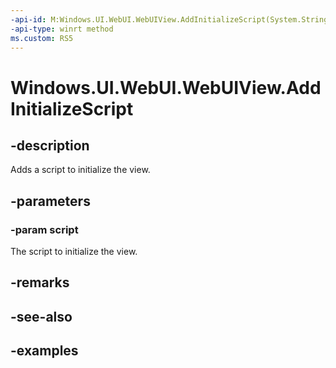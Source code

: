 ```yaml
---
-api-id: M:Windows.UI.WebUI.WebUIView.AddInitializeScript(System.String)
-api-type: winrt method
ms.custom: RS5
---
```


<!-- Method syntax.
public void WebUIView.AddInitializeScript(String script)
-->

# Windows.UI.WebUI.WebUIView.AddInitializeScript

## -description

Adds a script to initialize the view.

## -parameters
### -param script

The script to initialize the view.

## -remarks

## -see-also

## -examples

